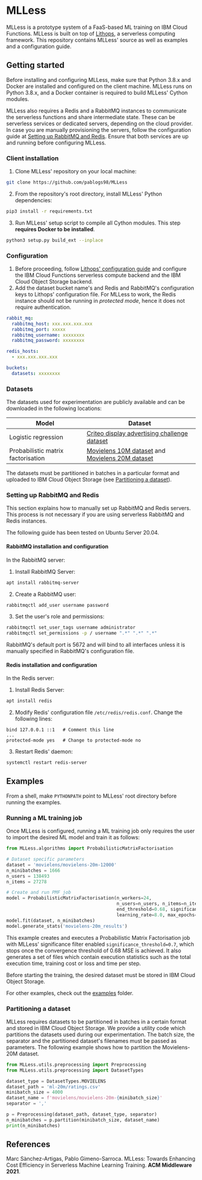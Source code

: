 # MLLess

MLLess is a prototype system of a FaaS-based ML training on IBM Cloud Functions. MLLess is built on top
of [Lithops](https://github.com/lithops-cloud/lithops), a serverless computing framework. This repository contains
MLLess' source as well as examples and a configuration guide.

## Getting started

Before installing and configuring MLLess, make sure that Python 3.8.x and Docker are installed and configured on the
client machine. MLLess runs on Python 3.8.x, and a Docker container is required to build MLLess' Cython modules.

MLLess also requires a Redis and a RabbitMQ instances to communicate the serverless functions and share intermediate
state. These can be serverless services or dedicated servers, depending on the cloud provider. 
In case you are manually provisioning the servers, follow the configuration guide at [Setting up RabbitMQ and Redis](#setting-up-rabbitmq-and-redis). Ensure that both services are up and running before configuring MLLess.

### Client installation

1. Clone MLLess' repository on your local machine:

```bash
git clone https://github.com/pablogs98/MLLess
```

2. From the repository's root directory, install MLLess' Python dependencies:

```bash
pip3 install -r requirements.txt
```

3. Run MLLess' setup script to compile all Cython modules. This step **requires Docker to be installed**.

```bash
python3 setup.py build_ext --inplace
```

### Configuration

1. Before proceeding,
   follow [Lithops' configuration guide](https://github.com/lithops-cloud/lithops/blob/master/config/README.md) and
   configure the IBM Cloud Functions serverless compute backend and the IBM Cloud Object Storage backend.
2. Add the dataset bucket name's and Redis and RabbitMQ's configuration keys to Lithops' configuration file. For MLLess
   to work, the Redis instance should not be running in _protected mode_, hence it does not require authentication.

```yaml
rabbit_mq:
  rabbitmq_host: xxx.xxx.xxx.xxx
  rabbitmq_port: xxxxx
  rabbitmq_username: xxxxxxxx
  rabbitmq_password: xxxxxxxx

redis_hosts:
  - xxx.xxx.xxx.xxx

buckets:
  datasets: xxxxxxxx
```

### Datasets

The datasets used for experimentation are publicly available and can be downloaded in the following locations:

| Model      | Dataset |
| ----------- | ----------- |
| Logistic regression | [Criteo display advertising challenge dataset](http://labs.criteo.com/2014/02/kaggle-display-advertising-challenge-dataset/)       |
| Probabilistic matrix factorisation   | [Movielens 10M dataset](https://grouplens.org/datasets/movielens/10m/) and [Movielens 20M dataset](https://grouplens.org/datasets/movielens/20m/)|

The datasets must be partitioned in batches in a particular format and uploaded to IBM Cloud Object Storage 
(see [Partitioning a dataset](#partitioning-a-dataset)).

### Setting up RabbitMQ and Redis
This section explains how to manually set up RabbitMQ and Redis servers. This process is not necessary if you are using serverless RabbitMQ and Redis instances. 

The following guide has been tested on Ubuntu Server 20.04.

#### RabbitMQ installation and configuration

In the RabbitMQ server:

1. Install RabbitMQ Server:
```bash
apt install rabbitmq-server 
```

2. Create a RabbitMQ user:
```bash
rabbitmqctl add_user username password
```

3. Set the user's role and permissions:
```bash
rabbitmqctl set_user_tags username administrator
rabbitmqctl set_permissions -p / username ".*" ".*" ".*"
```

RabbitMQ's default port is 5672 and will bind to all interfaces unless it is manually specified in RabbitMQ's configuration file.

#### Redis installation and configuration

In the Redis server:

1. Install Redis Server:
```bash
apt install redis
```

2. Modify Redis' configuration file ```/etc/redis/redis.conf```. Change the following lines:
```text
bind 127.0.0.1 ::1   # Comment this line
...
protected-mode yes   # Change to protected-mode no
```

3. Restart Redis' daemon:
```bash
systemctl restart redis-server
```

## Examples

From a shell, make ```PYTHONPATH``` point to MLLess' root directory before running the examples.

### Running a ML training job

Once MLLess is configured, running a ML training job only requires the user to import the desired ML model and train it
as follows:

```python
from MLLess.algorithms import ProbabilisticMatrixFactorisation

# Dataset specific parameters
dataset = 'movielens/movielens-20m-12000'
n_minibatches = 1666
n_users = 138493
n_items = 27278

# Create and run PMF job
model = ProbabilisticMatrixFactorisation(n_workers=24,
                                         n_users=n_users, n_items=n_items, n_factors=20,
                                         end_threshold=0.68, significance_threshold=0.7,
                                         learning_rate=8.0, max_epochs=20)
model.fit(dataset, n_minibatches)
model.generate_stats('movielens-20m_results')
```

This example creates and executes a Probabilistic Matrix Factorisation job with MLLess' significance filter
enabled ```significance_threshold=0.7```, which stops once the convergence threshold of 0.68 MSE is achieved. It also
generates a set of files which contain execution statistics such as the total execution time, training cost or loss and
time per step.

Before starting the training, the desired dataset must be stored in IBM Cloud Object Storage.

For other examples, check out the [examples](examples) folder.

### Partitioning a dataset

MLLess requires datasets to be partitioned in batches in a certain format and stored in IBM Cloud Object Storage. We
provide a utility code which partitions the datasets used during our experimentation. The batch size, the separator and
the partitioned dataset's filenames must be passed as parameters. The following example shows how to partition the
Movielens-20M dataset.

```python
from MLLess.utils.preprocessing import Preprocessing
from MLLess.utils.preprocessing import DatasetTypes

dataset_type = DatasetTypes.MOVIELENS
dataset_path = 'ml-20m/ratings.csv'
minibatch_size = 4000
dataset_name = f'movielens/movielens-20m-{minibatch_size}'
separator = ','

p = Preprocessing(dataset_path, dataset_type, separator)
n_minibatches = p.partition(minibatch_size, dataset_name)
print(n_minibatches)
```

## References

Marc Sànchez-Artigas, Pablo Gimeno-Sarroca. MLLess: Towards Enhancing Cost Efficiency in Serverless Machine Learning
Training. **ACM Middleware 2021**.
